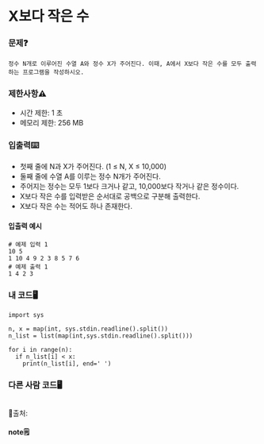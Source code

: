 # X보다 작은 수 

### 문제❓
```
정수 N개로 이루어진 수열 A와 정수 X가 주어진다. 이때, A에서 X보다 작은 수를 모두 출력하는 프로그램을 작성하시오.
```

### 제한사항⚠️
* 시간 제한: 1 초
* 메모리 제한: 256 MB

### 입출력⌨️
* 첫째 줄에 N과 X가 주어진다. (1 ≤ N, X ≤ 10,000)
* 둘째 줄에 수열 A를 이루는 정수 N개가 주어진다. 
* 주어지는 정수는 모두 1보다 크거나 같고, 10,000보다 작거나 같은 정수이다.
* X보다 작은 수를 입력받은 순서대로 공백으로 구분해 출력한다. 
* X보다 작은 수는 적어도 하나 존재한다.

#### 입출력 예시
```
# 예제 입력 1 
10 5
1 10 4 9 2 3 8 5 7 6
# 예제 출력 1 
1 4 2 3
```

### 내 코드🖥️
```
import sys

n, x = map(int, sys.stdin.readline().split())
n_list = list(map(int,sys.stdin.readline().split()))

for i in range(n):
  if n_list[i] < x:
    print(n_list[i], end=' ')
```


### 다른 사람 코드🖥️
```

```
🔗출처: 

#### note🗒️
> 

